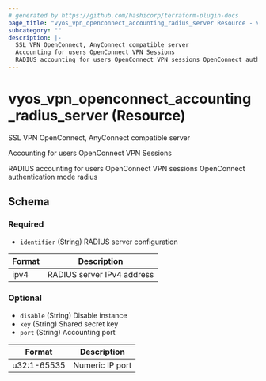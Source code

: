 ```yaml
---
# generated by https://github.com/hashicorp/terraform-plugin-docs
page_title: "vyos_vpn_openconnect_accounting_radius_server Resource - vyos"
subcategory: ""
description: |-
  SSL VPN OpenConnect, AnyConnect compatible server
  Accounting for users OpenConnect VPN Sessions
  RADIUS accounting for users OpenConnect VPN sessions OpenConnect authentication mode radius
---
```


# vyos_vpn_openconnect_accounting_radius_server (Resource)

SSL VPN OpenConnect, AnyConnect compatible server

Accounting for users OpenConnect VPN Sessions

RADIUS accounting for users OpenConnect VPN sessions OpenConnect authentication mode radius



<!-- schema generated by tfplugindocs -->
## Schema

### Required

- `identifier` (String) RADIUS server configuration

|  Format  |  Description  |
|----------|---------------|
|  ipv4  |  RADIUS server IPv4 address  |

### Optional

- `disable` (String) Disable instance
- `key` (String) Shared secret key
- `port` (String) Accounting port

|  Format  |  Description  |
|----------|---------------|
|  u32:1-65535  |  Numeric IP port  |
